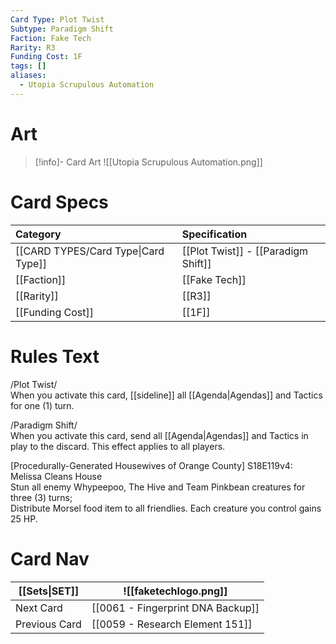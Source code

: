 ```yaml
---
Card Type: Plot Twist
Subtype: Paradigm Shift
Faction: Fake Tech
Rarity: R3
Funding Cost: 1F
tags: []
aliases:
  - Utopia Scrupulous Automation
---
```

# Art

> [!info]- Card Art
> ![[Utopia Scrupulous Automation.png]]

# Card Specs

| Category | Specification| 
| :--- | :--- |
| [[CARD TYPES/Card Type\|Card Type]] | [[Plot Twist]] - [[Paradigm Shift]] | 
| [[Faction]] | [[Fake Tech]] |  
| [[Rarity]] | [[R3]] |  
| [[Funding Cost]] | [[1F]] |  

# Rules Text  

/Plot Twist/  
When you activate this card, [[sideline]] all [[Agenda|Agendas]] and Tactics for one (1) turn.

/Paradigm Shift/     
When you activate this card, send all [[Agenda|Agendas]] and Tactics in play to the discard. This effect applies to all players.

[Procedurally-Generated Housewives of Orange County] S18E119v4: Melissa Cleans House  
Stun all enemy Whypeepoo, The Hive and Team Pinkbean creatures for three (3) turns;  
Distribute Morsel food item to all friendlies. Each creature you control gains 25 HP.  

# Card Nav

| [[Sets\|SET]]           | ![[faketechlogo.png]]          |
| ------------- | ------------------------------ |
| Next Card     | [[0061 - Fingerprint DNA Backup]] |
| Previous Card | [[0059 - Research Element 151]]         |

